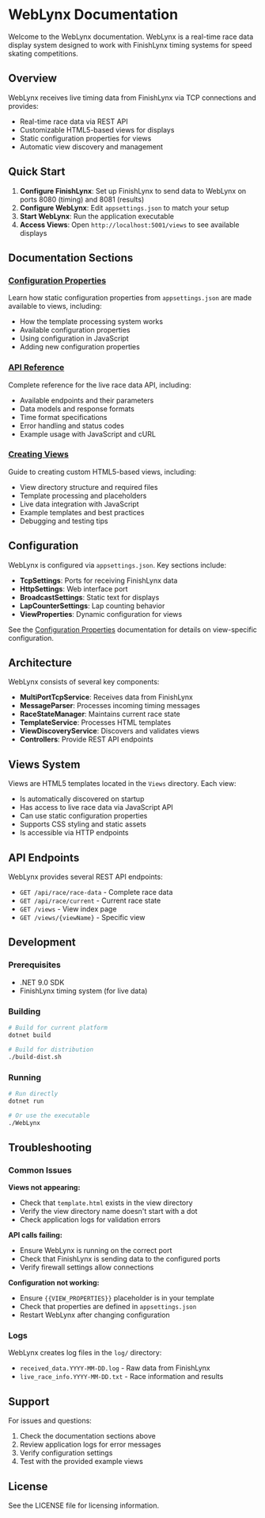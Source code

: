 # WebLynx Documentation

Welcome to the WebLynx documentation. WebLynx is a real-time race data display system designed to work with FinishLynx timing systems for speed skating competitions.

## Overview

WebLynx receives live timing data from FinishLynx via TCP connections and provides:
- Real-time race data via REST API
- Customizable HTML5-based views for displays
- Static configuration properties for views
- Automatic view discovery and management

## Quick Start

1. **Configure FinishLynx**: Set up FinishLynx to send data to WebLynx on ports 8080 (timing) and 8081 (results)
2. **Configure WebLynx**: Edit `appsettings.json` to match your setup
3. **Start WebLynx**: Run the application executable
4. **Access Views**: Open `http://localhost:5001/views` to see available displays

## Documentation Sections

### [Configuration Properties](configuration-properties.md)
Learn how static configuration properties from `appsettings.json` are made available to views, including:
- How the template processing system works
- Available configuration properties
- Using configuration in JavaScript
- Adding new configuration properties

### [API Reference](api-reference.md)
Complete reference for the live race data API, including:
- Available endpoints and their parameters
- Data models and response formats
- Time format specifications
- Error handling and status codes
- Example usage with JavaScript and cURL

### [Creating Views](creating-views.md)
Guide to creating custom HTML5-based views, including:
- View directory structure and required files
- Template processing and placeholders
- Live data integration with JavaScript
- Example templates and best practices
- Debugging and testing tips

## Configuration

WebLynx is configured via `appsettings.json`. Key sections include:

- **TcpSettings**: Ports for receiving FinishLynx data
- **HttpSettings**: Web interface port
- **BroadcastSettings**: Static text for displays
- **LapCounterSettings**: Lap counting behavior
- **ViewProperties**: Dynamic configuration for views

See the [Configuration Properties](configuration-properties.md) documentation for details on view-specific configuration.

## Architecture

WebLynx consists of several key components:

- **MultiPortTcpService**: Receives data from FinishLynx
- **MessageParser**: Processes incoming timing messages
- **RaceStateManager**: Maintains current race state
- **TemplateService**: Processes HTML templates
- **ViewDiscoveryService**: Discovers and validates views
- **Controllers**: Provide REST API endpoints

## Views System

Views are HTML5 templates located in the `Views` directory. Each view:
- Is automatically discovered on startup
- Has access to live race data via JavaScript API
- Can use static configuration properties
- Supports CSS styling and static assets
- Is accessible via HTTP endpoints

## API Endpoints

WebLynx provides several REST API endpoints:

- `GET /api/race/race-data` - Complete race data
- `GET /api/race/current` - Current race state
- `GET /views` - View index page
- `GET /views/{viewName}` - Specific view

## Development

### Prerequisites
- .NET 9.0 SDK
- FinishLynx timing system (for live data)

### Building
```bash
# Build for current platform
dotnet build

# Build for distribution
./build-dist.sh
```

### Running
```bash
# Run directly
dotnet run

# Or use the executable
./WebLynx
```

## Troubleshooting

### Common Issues

**Views not appearing:**
- Check that `template.html` exists in the view directory
- Verify the view directory name doesn't start with a dot
- Check application logs for validation errors

**API calls failing:**
- Ensure WebLynx is running on the correct port
- Check that FinishLynx is sending data to the configured ports
- Verify firewall settings allow connections

**Configuration not working:**
- Ensure `{{VIEW_PROPERTIES}}` placeholder is in your template
- Check that properties are defined in `appsettings.json`
- Restart WebLynx after changing configuration

### Logs

WebLynx creates log files in the `log/` directory:
- `received_data.YYYY-MM-DD.log` - Raw data from FinishLynx
- `live_race_info.YYYY-MM-DD.txt` - Race information and results

## Support

For issues and questions:
1. Check the documentation sections above
2. Review application logs for error messages
3. Verify configuration settings
4. Test with the provided example views

## License

See the LICENSE file for licensing information.
